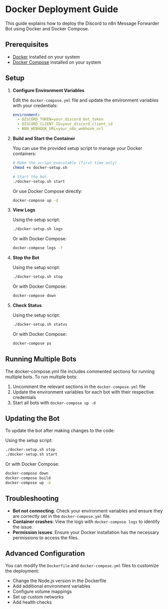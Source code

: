 # Docker Deployment Guide

This guide explains how to deploy the Discord to n8n Message Forwarder Bot using Docker and Docker Compose.

## Prerequisites

- [Docker](https://docs.docker.com/get-docker/) installed on your system
- [Docker Compose](https://docs.docker.com/compose/install/) installed on your system

## Setup

1. **Configure Environment Variables**

   Edit the `docker-compose.yml` file and update the environment variables with your credentials:

   ```yaml
   environment:
     - DISCORD_TOKEN=your_discord_bot_token
     - DISCORD_CLIENT_ID=your_discord_client_id
     - N8N_WEBHOOK_URL=your_n8n_webhook_url
   ```

2. **Build and Start the Container**

   You can use the provided setup script to manage your Docker containers:

   ```bash
   # Make the script executable (first time only)
   chmod +x docker-setup.sh

   # Start the bot
   ./docker-setup.sh start
   ```

   Or use Docker Compose directly:

   ```bash
   docker-compose up -d
   ```

3. **View Logs**

   Using the setup script:

   ```bash
   ./docker-setup.sh logs
   ```

   Or with Docker Compose:

   ```bash
   docker-compose logs -f
   ```

4. **Stop the Bot**

   Using the setup script:

   ```bash
   ./docker-setup.sh stop
   ```

   Or with Docker Compose:

   ```bash
   docker-compose down
   ```

5. **Check Status**

   Using the setup script:

   ```bash
   ./docker-setup.sh status
   ```

   Or with Docker Compose:

   ```bash
   docker-compose ps
   ```

## Running Multiple Bots

The docker-compose.yml file includes commented sections for running multiple bots. To run multiple bots:

1. Uncomment the relevant sections in the `docker-compose.yml` file
2. Update the environment variables for each bot with their respective credentials
3. Start all bots with `docker-compose up -d`

## Updating the Bot

To update the bot after making changes to the code:

Using the setup script:

```bash
./docker-setup.sh stop
./docker-setup.sh start
```

Or with Docker Compose:

```bash
docker-compose down
docker-compose build
docker-compose up -d
```

## Troubleshooting

- **Bot not connecting**: Check your environment variables and ensure they are correctly set in the `docker-compose.yml` file.
- **Container crashes**: View the logs with `docker-compose logs` to identify the issue.
- **Permission issues**: Ensure your Docker installation has the necessary permissions to access the files.

## Advanced Configuration

You can modify the `Dockerfile` and `docker-compose.yml` files to customize the deployment:

- Change the Node.js version in the Dockerfile
- Add additional environment variables
- Configure volume mappings
- Set up custom networks
- Add health checks
